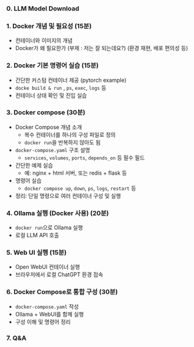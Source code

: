 ### 0. LLM Model Download

### 1. Docker 개념 및 필요성 (15분)

- 컨테이너와 이미지의 개념
- Docker가 왜 필요한가 (부제 : 저는 잘 되는데요?) (환경 재현, 배포 편의성 등)

### 2. Docker 기본 명령어 실습 (15분)

- 간단한 커스텀 컨테이너 제공 (pytorch example)
- `docke build & run` , `ps`, `exec`, `logs` 등
- 컨테이너 상태 확인 및 진입 실습

### 3. Docker compose (30분)

- Docker Compose 개념 소개
    - 복수 컨테이너를 하나의 구성 파일로 정의
    - `docker run`을 반복하지 않아도 됨
- `docker-compose.yaml` 구조 설명
    - `services`, `volumes`, `ports`, `depends_on` 등 필수 필드
- 간단한 예제 실습
    - 예: nginx + html 서버, 또는 redis + flask 등
- 명령어 실습
    - `docker compose up`, `down`, `ps`, `logs`, `restart` 등
- 정리: 단일 명령으로 여러 컨테이너 구성 및 실행

### 4. Ollama 실행 (Docker 사용) (20분)

- `docker run`으로 Ollama 실행
- 로컬 LLM API 호출

### 5. Web UI 실행 (15분)

- Open WebUI 컨테이너 실행
- 브라우저에서 로컬 ChatGPT 환경 접속

### 6. Docker Compose로 통합 구성 (30분)

- `docker-compose.yaml` 작성
- Ollama + WebUI를 함께 실행
- 구성 이해 및 명령어 정리

### 7. Q&A